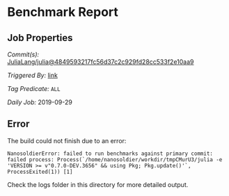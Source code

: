 # Benchmark Report

## Job Properties

*Commit(s):* [JuliaLang/julia@4849593217fc56d37c2c929fd28cc533f2e10aa9](https://github.com/JuliaLang/julia/commit/4849593217fc56d37c2c929fd28cc533f2e10aa9)

*Triggered By:* [link](https://github.com/JuliaLang/julia/commit/4849593217fc56d37c2c929fd28cc533f2e10aa9#commitcomment-35280468)

*Tag Predicate:* `ALL`

*Daily Job:* 2019-09-29

## Error

The build could not finish due to an error:

```
NanosoldierError: failed to run benchmarks against primary commit: failed process: Process(`/home/nanosoldier/workdir/tmpCMurU3/julia -e 'VERSION >= v"0.7.0-DEV.3656" && using Pkg; Pkg.update()'`, ProcessExited(1)) [1]
```

Check the logs folder in this directory for more detailed output.

